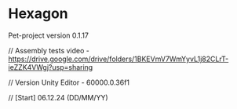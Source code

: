 # Hexagon
Pet-project version 0.1.17

// Assembly tests video - https://drive.google.com/drive/folders/1BKEVmV7WmYyvL1j82CLrT-ieZZK4VWgj?usp=sharing

// Version Unity Editor - 60000.0.36f1

// [Start] 06.12.24 (DD/MM/YY)